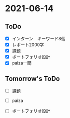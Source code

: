 # 2021-06-14

## ToDo
- [x] インターン　キーワード8個
- [x] レポート2000字
- [x] 課題
- [x] ポートフォリオ設計
- [x] paiza一問
## Tomorrow's ToDo
- [ ] 課題
- [ ] paiza
- [ ] ポートフォリオ設計


